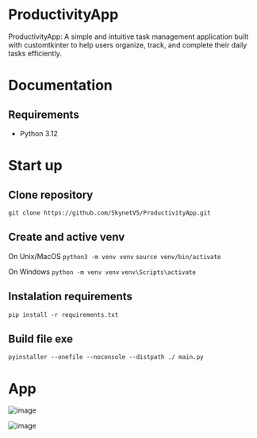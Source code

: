# ProductivityApp
ProductivityApp: A simple and intuitive task management application built with customtkinter to help users organize, track, and complete their daily tasks efficiently.

# Documentation

## Requirements
- Python 3.12 

# Start up

## Clone repository

```git clone https://github.com/SkynetV5/ProductivityApp.git```

## Create and active venv

On Unix/MacOS
```python3 -m venv venv```
```source venv/bin/activate```

On Windows
```python -m venv venv```
```venv\Scripts\activate```

## Instalation requirements

```pip install -r requirements.txt```


## Build file exe

```pyinstaller --onefile --noconsole --distpath ./ main.py```

# App
![image](https://github.com/user-attachments/assets/00ecaae4-c908-4d73-befc-796848d3b61a)

![image](https://github.com/user-attachments/assets/d23151d1-0dda-4a34-8e2a-58e720c14212)


